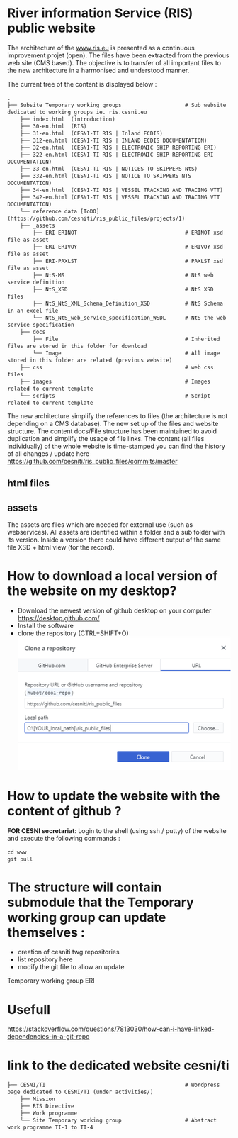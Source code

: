 # River information Service (RIS) public website

The architecture of the www.ris.eu is presented as a continuous improvement projet (open). 
The files have been extracted from the previous web site (CMS based). 
The objective is to transfer of all important files to the new architecture in a harmonised and understood manner.

The current tree of the content is displayed below : 

	.
	├── Subsite Temporary working groups					# Sub website dedicated to working groups ie. ris.cesni.eu
		├── index.html 	(introduction)
		├── 30-en.html 	(RIS)							
		├── 31-en.html 	(CESNI-TI RIS | Inland ECDIS)	
		├── 312-en.html (CESNI-TI RIS | INLAND ECDIS DOCUMENTATION)							
		├── 32-en.html 	(CESNI-TI RIS | ELECTRONIC SHIP REPORTING ERI)
		├── 322-en.html (CESNI-TI RIS | ELECTRONIC SHIP REPORTING ERI DOCUMENTATION)
		├── 33-en.html 	(CESNI-TI RIS | NOTICES TO SKIPPERS NtS)
		├── 332-en.html (CESNI-TI RIS | NOTICE TO SKIPPERS NTS DOCUMENTATION)
		├── 34-en.html 	(CESNI-TI RIS | VESSEL TRACKING AND TRACING VTT)
		├── 342-en.html (CESNI-TI RIS | VESSEL TRACKING AND TRACING VTT DOCUMENTATION)
		└── reference data [ToDO](https://github.com/cesniti/ris_public_files/projects/1)
		├── _assets
			├── ERI-ERINOT									# ERINOT xsd file as asset
			├── ERI-ERIVOY									# ERIVOY xsd file as asset
			├── ERI-PAXLST									# PAXLST xsd file as asset
			├── NtS-MS										# NtS web service definition
			├── NtS_XSD										# NtS XSD files
			├── NtS_NtS_XML_Schema_Definition_XSD			# NtS Schema in an excel file
			└── NtS_NtS_web_service_specification_WSDL		# NtS the web service specification
		├── docs
			├── File										# Inherited files are stored in this folder for download
			└── Image										# All image stored in this folder are related (previous website)
		├── css												# web css files
		├── images											# Images related to current template
		└── scripts											# Script related to current template

The new architecture simplify the references to files (the architecture is not depending on a CMS database).
The new set up of the files and website structure.
The content docs/File structure has been maintained to avoid duplication and simplify the usage of file links. 
The content (all files individually) of the whole website is time-stamped you can find the history of all changes / update here https://github.com/cesniti/ris_public_files/commits/master

## html files 

## assets
The assets are files which are needed for external use (such as webservices).
All assets are identified within a folder and a sub folder with its version.
Inside a version there could have different output of the same file XSD + html view (for the record).


# How to download a local version of the website on my desktop?
- Download the newest version of github desktop on your computer https://desktop.github.com/
- Install the software 
- clone the repository (CTRL+SHIFT+O)
![](images/admin/clone_repo.png)

# How to update the website with the content of github ? 
**FOR CESNI secretariat**: Login to the shell (using ssh / putty) of the website and execute the following commands :

```console
cd www
git pull
```

# The structure will contain submodule that the Temporary working group can update themselves :
- creation of cesniti twg repositories 
- list repository here 
- modify the git file to allow an update

Temporary working group ERI 

# Usefull
https://stackoverflow.com/questions/7813030/how-can-i-have-linked-dependencies-in-a-git-repo

# link to the dedicated website cesni/ti

	├── CESNI/TI											# Wordpress page dedicated to CESNI/TI (under activities/)
		├── Mission
		├── RIS Directive 
		├── Work programme
		└── Site Temporary working group					# Abstract work programme TI-1 to TI-4

